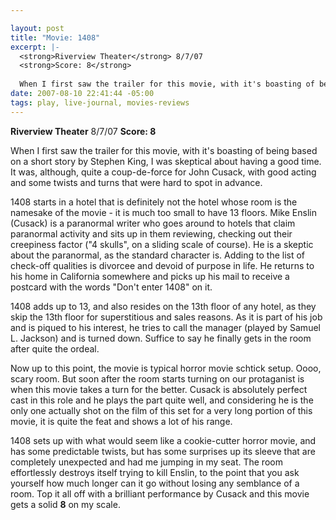 ```yaml
--- 

layout: post
title: "Movie: 1408"
excerpt: |-
  <strong>Riverview Theater</strong> 8/7/07
  <strong>Score: 8</strong>
  
  When I first saw the trailer for this movie, with it's boasting of being based on a short story by Stephen King, I was skeptical about having a good time.  It was, although, quite a coup-de-force for John Cusack, with good acting and some twists and turns that were hard to spot in advance.
date: 2007-08-10 22:41:44 -05:00
tags: play, live-journal, movies-reviews
---
```

<strong>Riverview Theater</strong> 8/7/07
<strong>Score: 8</strong>

When I first saw the trailer for this movie, with it's boasting of being based on a short story by Stephen King, I was skeptical about having a good time.  It was, although, quite a coup-de-force for John Cusack, with good acting and some twists and turns that were hard to spot in advance.<!--break-->

1408 starts in a hotel that is definitely not the hotel whose room is the namesake of the movie - it is much too small to have 13 floors. Mike Enslin (Cusack) is a paranormal writer who goes around to hotels that claim paranormal activity and sits up in them reviewing, checking out their creepiness factor ("4 skulls", on a sliding scale of course). He is a skeptic about the paranormal, as the standard character is. Adding to the list of check-off qualities is divorcee and devoid of purpose in life. He returns to his home in California somewhere and picks up his mail to receive a postcard with the words "Don't enter 1408" on it.

1408 adds up to 13, and also resides on the 13th floor of any hotel, as they skip the 13th floor for superstitious and sales reasons. As it is part of his job and is piqued to his interest, he tries to call the manager (played by Samuel L. Jackson) and is turned down. Suffice to say he finally gets in the room after quite the ordeal.

Now up to this point, the movie is typical horror movie schtick setup. Oooo, scary room. But soon after the room starts turning on our protaganist is when this movie takes a turn for the better. Cusack is absolutely perfect cast in this role and he plays the part quite well, and considering he is the only one actually shot on the film of this set for a very long portion of this movie, it is quite the feat and shows a lot of his range.

1408 sets up with what would seem like a cookie-cutter horror movie, and has some predictable twists, but has some surprises up its sleeve that are completely unexpected and had me jumping in my seat. The room effortlessly destroys itself trying to kill Enslin, to the point that you ask yourself how much longer can it go without losing any semblance of a room. Top it all off with a brilliant performance by Cusack and this movie gets a solid <strong>8</strong> on my scale.
